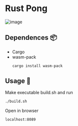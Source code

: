 # Rust Pong

![image](https://user-images.githubusercontent.com/77251405/209906450-c51931a3-4f44-4f28-9630-709a7dbf2006.png)

## Dependences 📦

- Cargo
- wasm-pack 
    ```bash
    cargo install wasm-pack
    ```

## Usage 🚀

Make executable build.sh and run

```bash
./build.sh
```

Open in browser

```bash
localhost:8089
```

